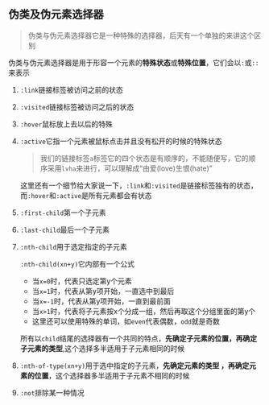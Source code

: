 ## 伪类及伪元素选择器

> 伪类与伪元素选择器它是一种特殊的选择器，后天有一个单独的来讲这个区别

伪类与伪元素选择器是用于形容一个元素的**特殊状态**或**特殊位置**，它们会以`:`或`::`来表示

1. `:link`链接标签被访问之前的状态

2. `:visited`链接标签被访问之后的状态

3. `:hover`鼠标放上去以后的特殊

4. `:active`它指一个元素被鼠标点击并且没有松开的时候的特殊状态

   > 我们的链接标签`a`标签它的四个状态是有顺序的，不能随便写，它的顺序采用`lvha`来进行，可以理解成“由爱(love)生恨(hate)”

   这里还有一个细节给大家说一下，`:link`和`:visited`是链接标签独有的状态，而`:hover`和`:active`是所有元素都会有状态

5. `:first-child`第一个子元素

6. `:last-child`最后一个子元素

7. `:nth-child`用于选定指定的子元素

   `:nth-child(xn+y)`它内部有一个公式

   * 当`x=0`时，代表只选定第y个元素
   * 当`x=1`时，代表从第y项开始，一直选中到最后
   * 当`x=-1`时，代表从第y项开始，一直到最前面
   * 当`x>1`时，代表将子元素按x个分成一组，然后再取这个分组里面的第y个
   * 这里还可以使用特殊的单词，如`even`代表偶数，`odd`就是奇数

   所有以`child`结尾的选择器有一个共同的特点，**先确定子元素的位置，再确定子元素的类型**,这个选择多半适用于子元素相同的时候

8. `:nth-of-type(xn+y)`用于选中指定的子元素，**先确定元素的类型 ，再确定元素的位置**，这个选择器多半适用于子元素不相同的时候

9. `:not`排除某一种情况

   
